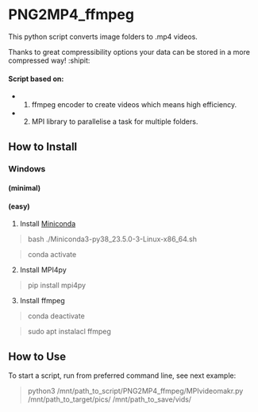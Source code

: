 # PNG2MP4_ffmpeg
This python script converts image folders to .mp4 videos. 

Thanks to great compressibility options your data can be stored in a more compressed way! :shipit:
#### Script based on:
  - 1. ffmpeg encoder to create videos which means high efficiency.
  - 2. MPI library to parallelise a task for multiple folders.
## How to Install
### Windows
#### (minimal)


#### (easy)
1. Install [Miniconda](https://docs.conda.io/en/latest/miniconda.html)
> bash ./Miniconda3-py38_23.5.0-3-Linux-x86_64.sh

>  conda activate
2. Install MPI4py
> pip install mpi4py 
3. Install ffmpeg
>   conda deactivate

>   sudo apt instalacl ffmpeg
## How to Use
To start a script, run from preferred command line, see next example:

> python3 /mnt/path_to_script/PNG2MP4_ffmpeg/MPIvideomakr.py /mnt/path_to_target/pics/ /mnt/path_to_save/vids/

